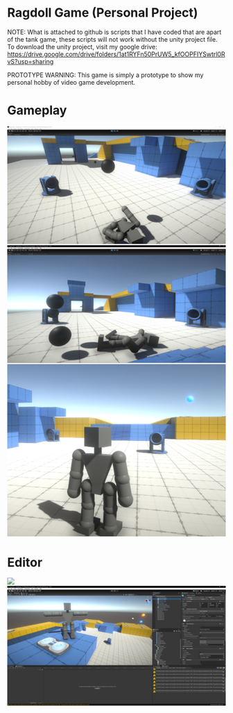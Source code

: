 # Ragdoll Game (Personal Project)

NOTE:
What is attached to github is scripts that I have coded that are apart of the tank game, these scripts will not work without the unity project file.
To download the unity project, visit my google drive: 
https://drive.google.com/drive/folders/1at1RYFn50PrUW5_kfOOPFIYSwtrl0RvS?usp=sharing

PROTOTYPE WARNING:
This game is simply a prototype to show my personal hobby of video game development.

# Gameplay
![](RagdollGameImages/Gameplay1.PNG)
![](RagdollGameImages/Gameplay2.PNG)
![](RagdollGameImages/Gameplay3.PNG)

# Editor
![](RagdollGameImages/EditorScreen.PNG)
![](RagdollGameImages/EditorScreen2.PNG)
